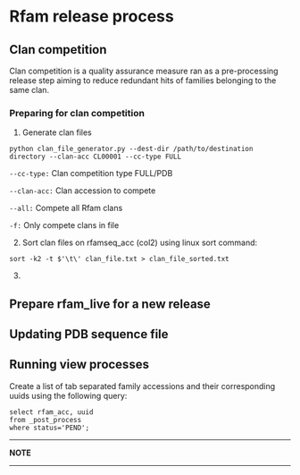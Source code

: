 # Rfam release process

## Clan competition

Clan competition is a quality assurance measure ran as a pre-processing release step aiming to reduce redundant hits of families belonging to the same clan. 

### Preparing for clan competition

1. Generate clan files
```
python clan_file_generator.py --dest-dir /path/to/destination directory --clan-acc CL00001 --cc-type FULL
```
`--cc-type:` Clan competition type FULL/PDB

`--clan-acc:` Clan accession to compete

`--all:` Compete all Rfam clans

`-f:` Only compete clans in file

2. Sort clan files on rfamseq_acc (col2) using linux sort command:
```
sort -k2 -t $'\t\' clan_file.txt > clan_file_sorted.txt
```
3. 

## Prepare rfam_live for a new release
 

## Updating PDB sequence file

## Running view processes

Create a list of tab separated family accessions and their corresponding uuids using the following query:

```
select rfam_acc, uuid 
from _post_process 
where status='PEND';
```

---
**NOTE**

---


